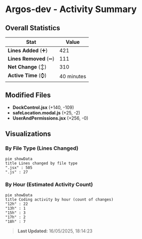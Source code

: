 # Argos-dev - Activity Summary 

## Overall Statistics

| Stat                   | Value                                                             |
| ---------------------- | ----------------------------------------------------------------- |
| **Lines Added** (➕)   | 421                                          |
| **Lines Removed** (➖) | 111                                        |
| **Net Change** (↕)    | 310                |
| **Active Time** (⌚)   | 40 minutes |


## Modified Files
- **DockControl.jsx** (+140, -109)
- **safeLocation.modal.js** (+25, -2)
- **UserAndPermissions.jsx** (+256, -0)

## Visualizations

### By File Type (Lines Changed)

```mermaid
pie showData
title Lines changed by file type
".jsx" : 505
".js" : 27
```

### By Hour (Estimated Activity Count)

```mermaid
pie showData
title Coding activity by hour (count of changes)
"12h" : 22
"13h" : 1
"15h" : 3
"17h" : 2
"18h" : 7
```


> **Last Updated:** 16/05/2025, 18:14:23